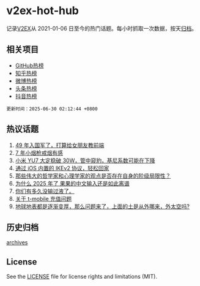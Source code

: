 # v2ex-hot-hub

 记录[V2EX](https://www.v2ex.com/)从 2021-01-06 日至今的热门话题。每小时抓取一次数据，按天[归档](archives)。
 
 ## 相关项目

- [GitHub热榜](https://github.com/snaildev/github-hot-hub)
- [知乎热榜](https://github.com/snaildev/zhihu-hot-hub)
- [微博热榜](https://github.com/snaildev/weibo-hot-hub)
- [头条热榜](https://github.com/snaildev/toutiao-hot-hub)
- [抖音热榜](https://github.com/snaildev/douyin-hot-hub)


 `更新时间：2025-06-30 02:12:44 +0800`

## 热议话题

1. [49 年入国军了，打算给女朋友教前端](https://www.v2ex.com/t/1141780)
1. [7 年小烟枪戒烟有感](https://www.v2ex.com/t/1141740)
1. [小米 YU7 大定稳破 30W，管中窥豹，基尼系数可能在下降](https://www.v2ex.com/t/1141770)
1. [通过 iOS 内置的 IKEv2 协议，轻松回家](https://www.v2ex.com/t/1141715)
1. [那些伟大的哲学家和心理学家的观点是否存在自身的阶级局限性？](https://www.v2ex.com/t/1141718)
1. [为什么 2025 年了 果果的中文输入还是如此离谱](https://www.v2ex.com/t/1141762)
1. [你们有多久没输过液了。](https://www.v2ex.com/t/1141753)
1. [关于 t-mobile 充值问题](https://www.v2ex.com/t/1141717)
1. [地球地表都是逐渐变厚，那么问题来了，上面的土是从外哪来，外太空吗?](https://www.v2ex.com/t/1141761)

## 历史归档

[archives](archives)

## License

See the [LICENSE](LICENSE) file for license rights and limitations (MIT).
